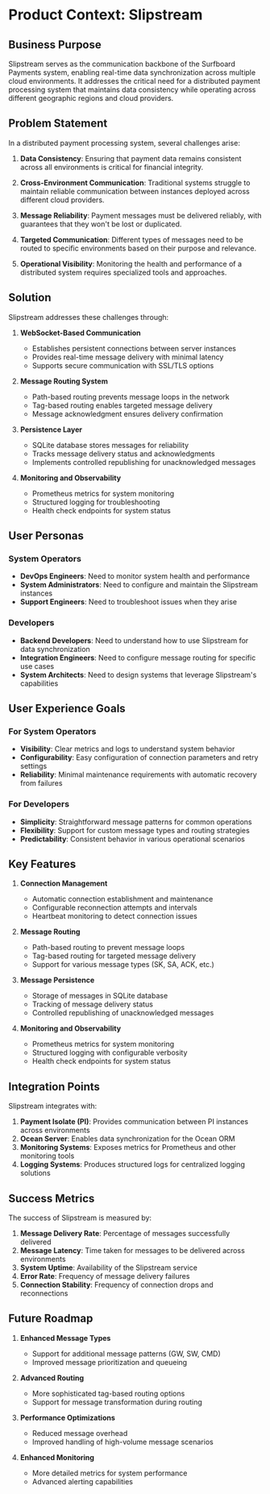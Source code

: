 # Product Context: Slipstream

## Business Purpose

Slipstream serves as the communication backbone of the Surfboard Payments system, enabling real-time data synchronization across multiple cloud environments. It addresses the critical need for a distributed payment processing system that maintains data consistency while operating across different geographic regions and cloud providers.

## Problem Statement

In a distributed payment processing system, several challenges arise:

1. **Data Consistency**: Ensuring that payment data remains consistent across all environments is critical for financial integrity.

2. **Cross-Environment Communication**: Traditional systems struggle to maintain reliable communication between instances deployed across different cloud providers.

3. **Message Reliability**: Payment messages must be delivered reliably, with guarantees that they won't be lost or duplicated.

4. **Targeted Communication**: Different types of messages need to be routed to specific environments based on their purpose and relevance.

5. **Operational Visibility**: Monitoring the health and performance of a distributed system requires specialized tools and approaches.

## Solution

Slipstream addresses these challenges through:

1. **WebSocket-Based Communication**

    - Establishes persistent connections between server instances
    - Provides real-time message delivery with minimal latency
    - Supports secure communication with SSL/TLS options

2. **Message Routing System**

    - Path-based routing prevents message loops in the network
    - Tag-based routing enables targeted message delivery
    - Message acknowledgment ensures delivery confirmation

3. **Persistence Layer**

    - SQLite database stores messages for reliability
    - Tracks message delivery status and acknowledgments
    - Implements controlled republishing for unacknowledged messages

4. **Monitoring and Observability**
    - Prometheus metrics for system monitoring
    - Structured logging for troubleshooting
    - Health check endpoints for system status

## User Personas

### System Operators

- **DevOps Engineers**: Need to monitor system health and performance
- **System Administrators**: Need to configure and maintain the Slipstream instances
- **Support Engineers**: Need to troubleshoot issues when they arise

### Developers

- **Backend Developers**: Need to understand how to use Slipstream for data synchronization
- **Integration Engineers**: Need to configure message routing for specific use cases
- **System Architects**: Need to design systems that leverage Slipstream's capabilities

## User Experience Goals

### For System Operators

- **Visibility**: Clear metrics and logs to understand system behavior
- **Configurability**: Easy configuration of connection parameters and retry settings
- **Reliability**: Minimal maintenance requirements with automatic recovery from failures

### For Developers

- **Simplicity**: Straightforward message patterns for common operations
- **Flexibility**: Support for custom message types and routing strategies
- **Predictability**: Consistent behavior in various operational scenarios

## Key Features

1. **Connection Management**

    - Automatic connection establishment and maintenance
    - Configurable reconnection attempts and intervals
    - Heartbeat monitoring to detect connection issues

2. **Message Routing**

    - Path-based routing to prevent message loops
    - Tag-based routing for targeted message delivery
    - Support for various message types (SK, SA, ACK, etc.)

3. **Message Persistence**

    - Storage of messages in SQLite database
    - Tracking of message delivery status
    - Controlled republishing of unacknowledged messages

4. **Monitoring and Observability**
    - Prometheus metrics for system monitoring
    - Structured logging with configurable verbosity
    - Health check endpoints for system status

## Integration Points

Slipstream integrates with:

1. **Payment Isolate (PI)**: Provides communication between PI instances across environments
2. **Ocean Server**: Enables data synchronization for the Ocean ORM
3. **Monitoring Systems**: Exposes metrics for Prometheus and other monitoring tools
4. **Logging Systems**: Produces structured logs for centralized logging solutions

## Success Metrics

The success of Slipstream is measured by:

1. **Message Delivery Rate**: Percentage of messages successfully delivered
2. **Message Latency**: Time taken for messages to be delivered across environments
3. **System Uptime**: Availability of the Slipstream service
4. **Error Rate**: Frequency of message delivery failures
5. **Connection Stability**: Frequency of connection drops and reconnections

## Future Roadmap

1. **Enhanced Message Types**

    - Support for additional message patterns (GW, SW, CMD)
    - Improved message prioritization and queueing

2. **Advanced Routing**

    - More sophisticated tag-based routing options
    - Support for message transformation during routing

3. **Performance Optimizations**

    - Reduced message overhead
    - Improved handling of high-volume message scenarios

4. **Enhanced Monitoring**
    - More detailed metrics for system performance
    - Advanced alerting capabilities

